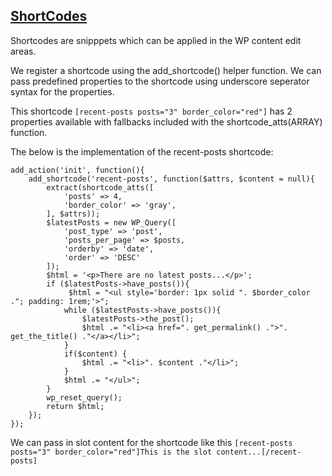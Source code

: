 ## [ShortCodes](https://www.smashingmagazine.com/2012/05/wordpress-shortcodes-complete-guide/)

Shortcodes are snipppets which can be applied in the WP content edit areas.

We register a shortcode using the add_shortcode() helper function.
We can pass predefined properties to the shortcode using underscore seperator syntax for the properties.

This shortcode `[recent-posts posts="3" border_color="red"]` has 2 properties available with fallbacks included with the shortcode_atts(ARRAY) function.

The below is the implementation of the recent-posts shortcode:
```
add_action('init', function(){
    add_shortcode('recent-posts', function($attrs, $content = null){
        extract(shortcode_atts([
            'posts' => 4,
            'border_color' => 'gray',
        ], $attrs));
        $latestPosts = new WP_Query([
            'post_type' => 'post',
            'posts_per_page' => $posts,
            'orderby' => 'date',
            'order' => 'DESC'
        ]);
        $html = '<p>There are no latest posts...</p>';
        if ($latestPosts->have_posts()){
             $html = "<ul style='border: 1px solid ". $border_color ."; padding: 1rem;'>";
            while ($latestPosts->have_posts()){
                $latestPosts->the_post();
                $html .= "<li><a href=". get_permalink() .">". get_the_title() ."</a></li>";
            }
            if($content) {
                $html .= "<li>". $content ."</li>";
            }
            $html .= "</ul>";
        }
        wp_reset_query();
        return $html;
    });
});
```

We can pass in slot content for the shortcode like this `[recent-posts posts="3" border_color="red"]This is the slot content...[/recent-posts]`